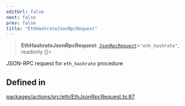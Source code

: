 ```yaml
---
editUrl: false
next: false
prev: false
title: "EthHashrateJsonRpcRequest"
---
```


> **EthHashrateJsonRpcRequest**: [`JsonRpcRequest`](/reference/tevm/jsonrpc/type-aliases/jsonrpcrequest/)\<`"eth_hashrate"`, readonly []\>

JSON-RPC request for `eth_hashrate` procedure

## Defined in

[packages/actions/src/eth/EthJsonRpcRequest.ts:87](https://github.com/evmts/tevm-monorepo/blob/main/packages/actions/src/eth/EthJsonRpcRequest.ts#L87)
